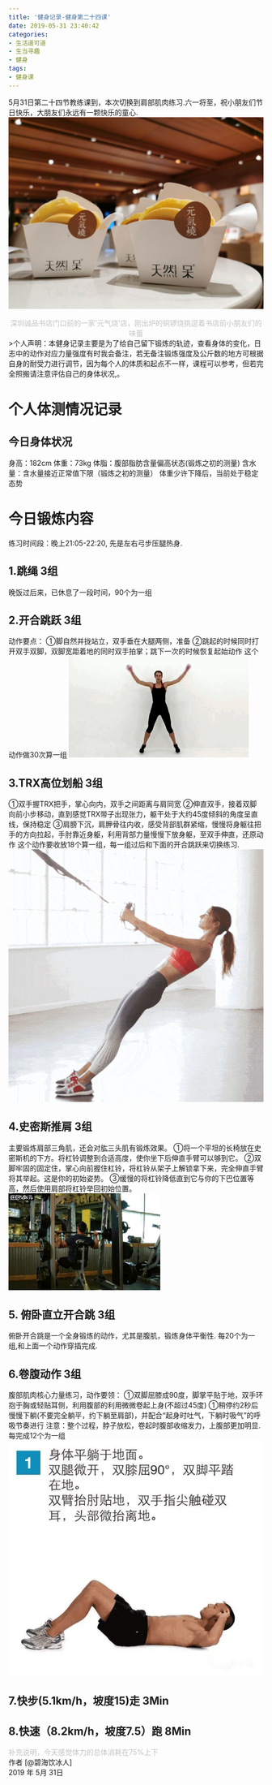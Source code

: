 ```yaml
---
title: '健身记录-健身第二十四课'
date: 2019-05-31 23:40:42
categories:
- 生活道可道
- 生当寻趣
- 健身
tags:
- 健身课
---
```



5月31日第二十四节教练课到，本次切换到肩部肌肉练习.六一将至，祝小朋友们节日快乐，大朋友们永远有一颗快乐的童心.
![](https://raw.githubusercontent.com/liruixue/muqiaosite/master/images/life-gym/class24-home.jpg)
<center><font color=#c3c3c3>深圳诚品书店门口前的一家‘元气烧’店，刚出炉的铜锣烧挑逗着书店前小朋友们的味蕾</font></center>
<!-- more -->
>个人声明：本健身记录主要是为了给自己留下锻炼的轨迹，查看身体的变化，日志中的动作对应力量强度有时我会备注，若无备注锻炼强度及公斤数的地方可根据自身的耐受力进行调节，因为每个人的体质和起点不一样，课程可以参考，但若完全照搬请注意评估自己的身体状况,。


#  个人体测情况记录
##  今日身体状况
身高：182cm
体重：73kg
体脂：腹部脂肪含量偏高状态(锻炼之初的测量)
含水量：含水量接近正常值下限（锻炼之初的测量）
体重少许下降后，当前处于稳定态势
#  今日锻炼内容
练习时间段：晚上21:05-22:20, 先是左右弓步压腿热身.
##  1.跳绳   3组
晚饭过后来，已休息了一段时间，90个为一组
##  2.开合跳跃   3组
动作要点：
①脚自然并拢站立，双手垂在大腿两侧，准备
②跳起的时候同时打开双手双脚，双脚宽距着地的同时双手拍掌；跳下一次的时候恢复起始动作
这个动作做30次算一组
![](https://raw.githubusercontent.com/liruixue/muqiaosite/master/images/life-gym/class1-jump-papa.gif)
##  3.TRX高位划船   3组
①双手握TRX把手，掌心向内，双手之间距离与肩同宽
②伸直双手，接着双脚向前小步移动，直到感觉TRX带子出现张力，躯干处于大约45度倾斜的角度呈直线，保持稳定
③肩膀下沉，肩胛骨往内收，感受背部肌群紧缩，慢慢将身躯往把手的方向拉起，手肘靠近身躯，利用背部力量慢慢下放身躯，至双手伸直，还原动作
这个动作要收放18个算一组，每一组过后和下面的开合跳跃来切换练习.
![](https://raw.githubusercontent.com/liruixue/muqiaosite/master/images/life-gym/class3-trx.gif)
##  4.史密斯推肩 3组
主要锻炼肩部三角肌，还会对肱三头肌有锻炼效果。
①将一个平坦的长椅放在史密斯机的下方。将杠铃调整到合适高度，使你坐下后伸直手臂可以够到它。
②双脚牢固的固定住，掌心向前握住杠铃，将杠铃从架子上解锁拿下来，完全伸直手臂将其举起。这是你的初始姿势。
③缓慢的将杠铃降低直到它与你的下巴位置等高，然后使用肩部将杠铃举回初始位置。
![](https://raw.githubusercontent.com/liruixue/muqiaosite/master/images/life-gym/class24-smith-tuijian.gif)

##  5. 俯卧直立开合跳 3组
俯卧开合跳是一个全身锻炼的动作，尤其是腹肌，锻炼身体平衡性.
每20个为一组,和上面一个动作穿插完成.

##  6.卷腹动作  3组
腹部肌肉核心力量练习，动作要领：
①双脚屈膝成90度，脚掌平贴于地，双手环抱于胸或轻贴耳侧，利用腹部的利用微微卷起上身(不超过45度)
①稍停约2秒后慢慢下躺(不要完全躺平，约下躺至肩部)，并配合“起身时吐气，下躺时吸气”的呼吸节奏进行
注意：整个过程，脖子放松，卷起时腹部收缩发力，上腹部更加明显.
每完成12个为一组
![](https://raw.githubusercontent.com/liruixue/muqiaosite/master/images/life-gym/class4-juanfu.gif)

##  7.快步(5.1km/h，坡度15)走          3Min
##  8.快速（8.2km/h，坡度7.5）跑          8Min


<font color=#c3c3c3>补充说明，今天感觉体力的总体消耗在75%上下</font>
</br>
作者 [@碧海饮冰人]    
2019 年 5月 31日    



